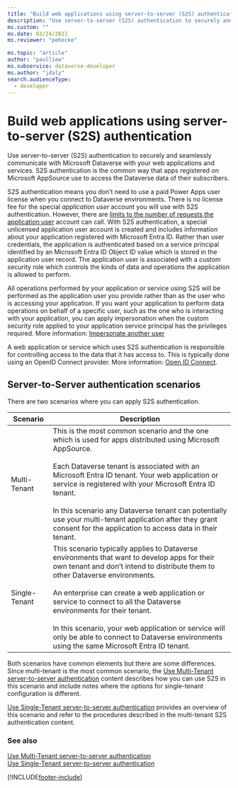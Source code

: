 ```yaml
---
title: "Build web applications using server-to-server (S2S) authentication (Microsoft Dataverse) | Microsoft Docs" 
description: "Use server-to-server (S2S) authentication to securely and seamlessly communicate with Microsoft Dataverse with your web applications and services." 
ms.custom: ""
ms.date: 03/24/2021
ms.reviewer: "pehecke"

ms.topic: "article"
author: "paulliew" 
ms.subservice: dataverse-developer
ms.author: "jdaly"
search.audienceType: 
  - developer
---
```


# Build web applications using server-to-server (S2S) authentication

Use server-to-server (S2S) authentication to securely and seamlessly communicate with Microsoft Dataverse with your web applications and services. S2S authentication is the common way that apps registered on Microsoft AppSource use to access the Dataverse data of their subscribers.  

S2S authentication means you don’t need to use a paid Power Apps user license when you connect to Dataverse environments. There is no license fee for the special *application user* account you will use with S2S authentication. However, there are [limits to the number of requests the application user](/power-platform/admin/api-request-limits-allocations#non-licensed-usersapplication-users) account can call. With S2S authentication, a special unlicensed application user account is created and includes information about your application registered with Microsoft Entra ID. Rather than user credentials, the application is authenticated based on a service principal identified by an Microsoft Entra ID Object ID value which is stored in the application user record. The application user is associated with a custom security role which controls the kinds of data and operations the application is allowed to perform.  

 All operations performed by your application or service using S2S will be performed as the application user you provide rather than as the user who is accessing your application. If you want your application to perform data operations on behalf of a specific user, such as the one who is interacting with your application, you can apply impersonation when the custom security role applied to your application service principal has the privileges required. More information: [Impersonate another user](impersonate-another-user.md)  

 A web application or service which uses S2S authentication is responsible for controlling access to the data that it has access to. This is typically done using an OpenID Connect provider. More information: [Open ID Connect](https://openid.net/connect/).

## Server-to-Server authentication scenarios

 There are two scenarios where you can apply S2S authentication.  

|   Scenario    |   Description  |
|---------------|---------------|
| Multi-Tenant  | This is the most common scenario and the one which is used for apps distributed using Microsoft AppSource.<br /><br /> Each Dataverse tenant is associated with an Microsoft Entra ID tenant. Your web application or service is registered with your Microsoft Entra ID tenant.<br /><br /> In this scenario any Dataverse tenant can potentially use your multi-tenant application after they grant consent for the application to access data in their tenant.                                                           |
| Single-Tenant | This scenario typically applies to Dataverse environments that want to develop apps for their own tenant and don’t intend to distribute them to other Dataverse environments.<br /><br /> An enterprise can create a web application or service to connect to all the Dataverse environments for their tenant.<br /><br /> In this scenario, your web application or service will only be able to connect to Dataverse environments using the same Microsoft Entra ID tenant. |

 Both scenarios have common elements but there are some differences. Since multi-tenant is the most common scenario, the [Use Multi-Tenant server-to-server authentication](use-multi-tenant-server-server-authentication.md) content describes how you can use S2S in this scenario and include notes where the options for single-tenant configuration is different.

[Use Single-Tenant server-to-server authentication](use-single-tenant-server-server-authentication.md) provides an overview of this scenario and refer to the procedures described in the multi-tenant S2S authentication content.  

### See also  
  
[Use Multi-Tenant server-to-server authentication](use-multi-tenant-server-server-authentication.md)<br/> 
[Use Single-Tenant server-to-server authentication](use-single-tenant-server-server-authentication.md)   


[!INCLUDE[footer-include](../../includes/footer-banner.md)]
